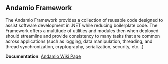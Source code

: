 ## Andamio Framework

The Andamio Framework provides a collection of reusable code designed to assist software development in .NET while reducing boilerplate code. The Framework offers a multitude of utilities and modules then when deployed should streamline and provide consistency to many tasks that are common across applications (such as logging, data manipulation, threading, and thread synchronization, cryptography, serialization, security, etc…)

**Documentation**:  [Andamio Wiki Page](https://github.com/onesimoh/Andamio/wiki)
